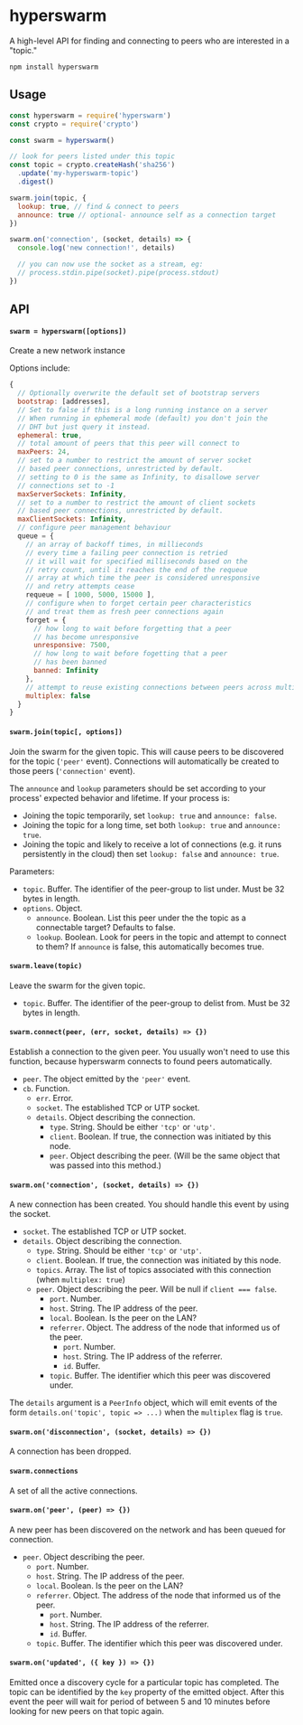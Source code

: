 # hyperswarm

A high-level API for finding and connecting to peers who are interested in a "topic."

```
npm install hyperswarm
```

## Usage

```js
const hyperswarm = require('hyperswarm')
const crypto = require('crypto')

const swarm = hyperswarm()

// look for peers listed under this topic
const topic = crypto.createHash('sha256')
  .update('my-hyperswarm-topic')
  .digest()

swarm.join(topic, {
  lookup: true, // find & connect to peers
  announce: true // optional- announce self as a connection target
})

swarm.on('connection', (socket, details) => {
  console.log('new connection!', details)

  // you can now use the socket as a stream, eg:
  // process.stdin.pipe(socket).pipe(process.stdout)
})
```

## API

#### `swarm = hyperswarm([options])`

Create a new network instance

Options include:

```js
{
  // Optionally overwrite the default set of bootstrap servers
  bootstrap: [addresses],
  // Set to false if this is a long running instance on a server
  // When running in ephemeral mode (default) you don't join the
  // DHT but just query it instead.
  ephemeral: true,
  // total amount of peers that this peer will connect to
  maxPeers: 24,
  // set to a number to restrict the amount of server socket
  // based peer connections, unrestricted by default.
  // setting to 0 is the same as Infinity, to disallowe server
  // connections set to -1
  maxServerSockets: Infinity,
  // set to a number to restrict the amount of client sockets
  // based peer connections, unrestricted by default.
  maxClientSockets: Infinity,
  // configure peer management behaviour 
  queue = {
    // an array of backoff times, in millieconds
    // every time a failing peer connection is retried
    // it will wait for specified milliseconds based on the
    // retry count, until it reaches the end of the requeue
    // array at which time the peer is considered unresponsive
    // and retry attempts cease
    requeue = [ 1000, 5000, 15000 ],
    // configure when to forget certain peer characteristics
    // and treat them as fresh peer connections again
    forget = {
      // how long to wait before forgetting that a peer
      // has become unresponsive
      unresponsive: 7500,
      // how long to wait before fogetting that a peer 
      // has been banned
      banned: Infinity
    },
    // attempt to reuse existing connections between peers across multiple topics
    multiplex: false
  }
}
```

#### `swarm.join(topic[, options])`

Join the swarm for the given topic. This will cause peers to be discovered for the topic (`'peer'` event). Connections will automatically be created to those peers (`'connection'` event).

The `announce` and `lookup` parameters should be set according to your process' expected behavior and lifetime. If your process is:

 - Joining the topic temporarily, set `lookup: true` and `announce: false`.
 - Joining the topic for a long time, set both `lookup: true` and `announce: true`.
 - Joining the topic and likely to receive a lot of connections (e.g. it runs persistently in the cloud) then set `lookup: false` and `announce: true`.

Parameters:

 - `topic`. Buffer. The identifier of the peer-group to list under. Must be 32 bytes in length.
 - `options`. Object.
   - `announce`. Boolean. List this peer under the the topic as a connectable target? Defaults to false.
   - `lookup`. Boolean. Look for peers in the topic and attempt to connect to them? If `announce` is false, this automatically becomes true.

#### `swarm.leave(topic)`

Leave the swarm for the given topic.

 - `topic`. Buffer. The identifier of the peer-group to delist from. Must be 32 bytes in length.

#### `swarm.connect(peer, (err, socket, details) => {})`

Establish a connection to the given peer. You usually won't need to use this function, because hyperswarm connects to found peers automatically.

 - `peer`. The object emitted by the `'peer'` event.
 - `cb`. Function.
   - `err`. Error.
   - `socket`. The established TCP or UTP socket.
   - `details`. Object describing the connection.
     - `type`. String. Should be either `'tcp'` or `'utp'`.
     - `client`. Boolean. If true, the connection was initiated by this node.
     - `peer`. Object describing the peer. (Will be the same object that was passed into this method.)

#### `swarm.on('connection', (socket, details) => {})`

A new connection has been created. You should handle this event by using the socket.

 - `socket`. The established TCP or UTP socket.
 - `details`. Object describing the connection.
   - `type`. String. Should be either `'tcp'` or `'utp'`.
   - `client`. Boolean. If true, the connection was initiated by this node.
   - `topics`. Array. The list of topics associated with this connection (when `multiplex: true`)
   - `peer`. Object describing the peer. Will be null if `client === false`.
     - `port`. Number.
     - `host`. String. The IP address of the peer.
     - `local`. Boolean. Is the peer on the LAN?
     - `referrer`. Object. The address of the node that informed us of the peer.
       - `port`. Number.
       - `host`. String. The IP address of the referrer.
       - `id`. Buffer.
     - `topic`. Buffer. The identifier which this peer was discovered under.
     
The `details` argument is a `PeerInfo` object, which will emit events of the form `details.on('topic', topic => ...)` when the `multiplex` flag is `true`.

#### `swarm.on('disconnection', (socket, details) => {})`

A connection has been dropped.

#### `swarm.connections`

A set of all the active connections.

#### `swarm.on('peer', (peer) => {})`

A new peer has been discovered on the network and has been queued for connection.

 - `peer`. Object describing the peer.
   - `port`. Number.
   - `host`. String. The IP address of the peer.
   - `local`. Boolean. Is the peer on the LAN?
   - `referrer`. Object. The address of the node that informed us of the peer.
     - `port`. Number.
     - `host`. String. The IP address of the referrer.
     - `id`. Buffer.
   - `topic`. Buffer. The identifier which this peer was discovered under.

#### `swarm.on('updated', ({ key }) => {})`

Emitted once a discovery cycle for a particular topic has completed. The topic can be identified by the `key` property of the emitted object. After this event the peer will wait for period of between 5 and 10 minutes before looking for new peers on that topic again.
